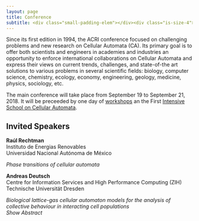 ```yaml
---
layout: page
title: Conference
subtitle: <div class="small-padding-elem"></div><div class="is-size-4"> 19-21 September 2018 </div>
---
```


Since its first edition in 1994, the ACRI conference focused on challenging problems and new research on Cellular Automata (CA). Its primary goal is to offer both scientists and engineers in academies and industries an opportunity to enforce international collaborations on Cellular Automata and express  their views on current trends, challenges, and state-of-the art solutions to various problems in several scientific fields: biology, computer science, chemistry, ecology, economy, engineering, geology, medicine, physics, sociology, etc.

The main conference will take place from September 19 to September 21, 2018. It will be preceeded by one day of [workshops](/workshops/) an the First [Intensive School on Cellular Automata](/school/).

<a name="invited"></a>

Invited Speakers
----------------

**Raúl Rechtman**<br>
Instituto de Energias Renovables<br>
Universidad Nacional Autónoma de México<br>

_Phase transitions of cellular automata_

**Andreas Deutsch**<br>
Centre for Information Services and High Performance Computing (ZIH)<br>
Technische Universität Dresden <br>

_Biological lattice-gas cellular automaton models for the analysis of collective behaviour in interacting cell populations_<br>
<a id="show-abstract-deutsch" onclick="show_abstract(&quot;abstract-deutsch&quot;)"> <i>Show Abstract</i> </a>
<div id="abstract-deutsch" style="display:none">
As a cellular automaton, a BIO-LGCA is defined on a regular lattice, where the nodes of the lattice take a certain number of discrete states. As a lattice-gas, the state space of a BIO-LGCA is related to the lattice geometry. Each node can be occupied by ``biological agents'', e.g. biological cells, characterised by their velocities which are restricted to the unit vectors connecting a node to its nearest neighbors. Agents move along the links and interact on the nodes of the lattice. This interaction can change the number of agents at individual nodes (birth/death processes) and may depend on the states in neighbouring nodes which allows to model collective effects. Meanwhile, the BIO-LGCA has been established as discrete lattice- and agent-based model which permits multi-scale analysis and efficient large-simulations. We provide BIO-LGCA model examples for single and collective cell migration as well as problems motivated by cancer invasion. <br>

<b>Ref.:</b><br>
Deutsch, A., Dormann, S.: Cellular automaton modeling of biological pattern formation: characterization, applications, and analysis. Birkhauser, Boston, 2018<br>
</div>
